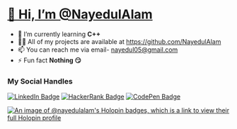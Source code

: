 # [👋 Hi, I’m @NayedulAlam](https://github.com/NayedulAlam)
- 🌱 I’m currently learning **C++**
- 👨‍💻 All of my projects are available at https://github.com/NayedulAlam
- 📫 You can reach me via email- nayedul05@gmail.com
- ⚡ Fun fact **Nothing 😏**

### My Social Handles
[![LinkedIn Badge](https://camo.githubusercontent.com/4b17bf96ec09910d620801bf4537933731403ed2e8dca4bbf973ace4ae65ae4f/68747470733a2f2f696d672e736869656c64732e696f2f7374617469632f76313f6d6573736167653d4c696e6b6564496e266c6f676f3d6c696e6b6564696e266c6162656c3d26636f6c6f723d303037374235266c6f676f436f6c6f723d7768697465266c6162656c436f6c6f723d267374796c653d666f722d7468652d6261646765)](https://www.linkedin.com/in/nayedul-alam-26b4a6205/)
[![HackerRank Badge](https://camo.githubusercontent.com/0dd3840358f1999709920de524b01f0202a28cddc84bf604815144b68c600fc9/68747470733a2f2f696d672e736869656c64732e696f2f7374617469632f76313f6d6573736167653d4861636b657252616e6b266c6f676f3d6861636b657272616e6b266c6162656c3d26636f6c6f723d324543383636266c6f676f436f6c6f723d7768697465266c6162656c436f6c6f723d267374796c653d666f722d7468652d6261646765)](https://codepen.io/NayedulA)
[![CodePen Badge](https://img.shields.io/badge/CodePen-Profile-informational?style=flat&logo=codepen&logoColor=white&color=black)](https://codepen.io/NayedulA)

[![An image of @nayedulalam's Holopin badges, which is a link to view their full Holopin profile](https://holopin.me/nayedulalam)](https://holopin.io/@nayedulalam)

<!---
NayedulAlam/NayedulAlam is a ✨ special ✨ repository because its `README.md` (this file) appears on your GitHub profile.
You can click the Preview link to take a look at your changes.
--->
